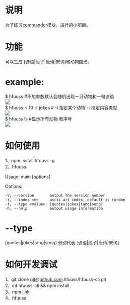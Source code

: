 # 说明
为了练习[commander](https://github.com/tj/commander.js)模块，进行的小项目。
# 功能
可以生成 [谚语|段子|唐诗|宋词]和动物图形。
# example:

$ hfuuss  #不加参数默认会随机出现一只动物和一句谚语       
![](http://images.hfuusec.cn/18-4-24/72622667.jpg)       
$ hfuuss -i 10 -t jokes # -i 指定某个动物   -t 指定内容类型       
![](http://images.hfuusec.cn/18-4-24/30851368.jpg)       
$ hfuuss ls #显示所有动物 和序号       
![](http://images.hfuusec.cn/18-4-24/93656420.jpg)       

# 如何使用
1、npm install hfuuss -g   
2、hfuuss

Usage: main [options]


  Options:

    -V, --version       output the version number
    -i, --index <n>     ascii art index, default is random
    -t, --type <value>  [quotes|jokes|tang|song]
    -h, --help          output usage information

# --type
 [quotes|jokes|tang|song] 分别代表 [谚语|段子|唐诗|宋词]


# 如何开发调试
1、git clone git@github.com:hfuuss/hfuuss-cli.git     
2、cd hfuuss-cli && npm install    
3、npm link     
4、hfuuss